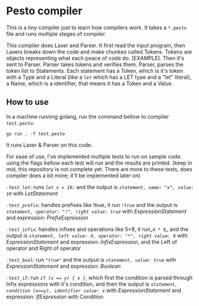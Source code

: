 # Pesto compiler
This is a tiny compiler just to learn how compilers work. It takes a `*.pesto` file and runs multiple stages of compiler.

This compiler does Laxer and Parser. It first read the input program, then Laxers breaks down the code and make chunkes called Tokens.
Tokens are objects representing what each peace of code do. [EXAMPLE].
Then it's sent to Parser. Parser takes tokens and verifies them. Parser, parses the token list to Statements. Each statement has a Token, which is it's token with a Type and a Literal (like a `let` which has a LET type and a "let" literal), a Name, which is a identifier, that means it has a Token and a Value.

## How to use
In a machine running golang, run the command bellow to compiler `test.pesto`:

`go run . -f test.pesto`

It runs Laxer & Parser on this code.

For ease of use, I've implemented multiple tests to run on sample code. using the flags bellow each test will run and the results are printed. (keep in mid, this repository is not complete yet. There are more to these tests, does compiler does a bit more; it'll be implemented later on)


`-test_let`: runs _`let x = 10;`_ and the output is _`statement, name: "x", value: 10`_ with _LetStatement_

`-test_prefix`: handles prefixes like !true, it run _`!true`_ and the output is _`statement, operator: "!", right value: true`_ with _ExpressionStatement_ and expression: _PrefixExpression_

`-test_infix`: handles infixes and operations like 5+8, it run_`4 * 8`_ and the output is _`statement, left value: 4, operator: "*", right value: 8`_ with _ExpressionStatement_ and expression: _InfixExpression_, and the Left of operator and Right of operator

`-test_bool`: run _`"true"`_ and the output is _`statement, value: true`_ with _ExpressionStatement_ and expression: _Boolean_

`-test_if`: run _`if (x == y) { x }`_, which first the condition is parsed through Infix expressions with it's condition, and then the output is _`statement, condition (x==y), identifier value: x`_ with _ExpressionStatement_ and expression: _IfExpression_ with Condition
